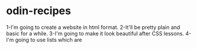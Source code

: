 # odin-recipes
1-I'm going to create a website in html format.
2-It'll be pretty plain and basic for a while.
3-I'm going to make it look beautiful after CSS lessons.
4-I'm going to use lists which are <nl><ul><ol>
